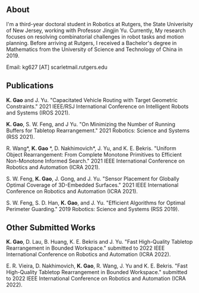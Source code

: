 

## About
I'm a third-year doctoral student in Robotics at Rutgers, the State Univerisity of New Jersey, working with Professor Jingjin Yu. Currently, My research focuses on resolving combinatorial challenges in robot tasks and motion planning. Before arriving at Rutgers, I received a Bachelor's degree in Mathematics from the University of Science and Technology of China in 2019. 

Email: kg627 [AT] scarletmail.rutgers.edu

## Publications

**K. Gao** and J. Yu. "Capacitated Vehicle Routing with Target Geometric Constraints." 2021 IEEE/RSJ International Conference on Intelligent Robots and Systems (IROS 2021).

**K. Gao**, S. W. Feng, and J Yu. "On Minimizing the Number of Running Buffers for Tabletop Rearrangement." 2021 Robotics: Science and Systems (RSS 2021).

R. Wang\*, **K. Gao** \*, D. Nakhimovich\*, J. Yu, and K. E. Bekris. "Uniform Object Rearrangement: From Complete Monotone Primitives to Efficient Non-Monotone Informed Search." 2021 IEEE International Conference on Robotics and Automation (ICRA 2021).

S. W. Feng, **K. Gao**, J. Gong, and J. Yu. "Sensor Placement for Globally Optimal Coverage of 3D-Embedded Surfaces." 2021 IEEE International Conference on Robotics and Automation (ICRA 2021).

S. W. Feng, S. D. Han, **K. Gao**, and J. Yu. "Efficient Algorithms for Optimal Perimeter Guarding." 2019 Robotics: Science and Systems (RSS 2019).


## Other Submitted Works
**K. Gao**, D. Lau, B. Huang, K. E. Bekris and J. Yu. "Fast High-Quality Tabletop Rearrangement in Bounded Workspace." submitted to 2022 IEEE International Conference on Robotics and Automation (ICRA 2022).

E. R. Vieira, D. Nakhimovich, **K. Gao**, R. Wang, J. Yu and K. E. Bekris. "Fast High-Quality Tabletop Rearrangement in Bounded Workspace." submitted to 2022 IEEE International Conference on Robotics and Automation (ICRA 2022).



